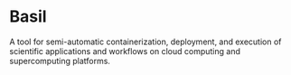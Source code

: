 # Basil
A tool for semi-automatic containerization, deployment, and execution of scientific applications and workflows on cloud computing and supercomputing platforms. 
